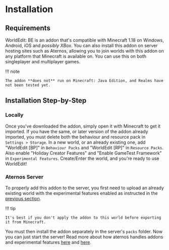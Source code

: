 # Installation

## Requirements

WorldEdit: BE is an addon that's compatible with Minecraft 1.18 on Windows, Android, iOS and _possibly XBox_. You can also install this addon on server hosting sites such as Aternos, allowing you to join worlds with this addon on any platform that Minecraft is available on. You can use this on both singleplayer and multiplayer games.

!!! note

    The addon **does not** run on Minecraft: Java Edition, and Realms have not been tested yet.

## Installation Step-by-Step

### Locally

Once you've downloaded the addon, simply open it with Minecraft to get it imported. If you have the same, or later version of the addon already imported, you must delete both the behaviour and resource pack in `Settings > Storage`. In a new world, or an already existing one, add "WorldEdit [BP]" in `Behaviour Packs` and "WorldEdit [RP]" in `Resource Packs`. Also enable "Holiday Creator Features" and "Enable GameTest Framework" in `Experimental Features`. Create/Enter the world, and you're ready to use WorldEdit!

### Aternos Server

To properly add this addon to the server, you first need to upload an already existing world with the experimental features enabled as instructed in the [previous section](#installation-step-by-step).

!!! tip

    It's best if you don't apply the addon to this world before exporting it from Minecraft.

You must then install the addon separately in the server's `packs` folder. Now you can just start the server! Read more about how aternos handles addons and experimental features [here](https://support.aternos.org/hc/en-us/articles/360042095232-Installing-Addons-Minecraft-Bedrock-Edition-) and [here](https://support.aternos.org/hc/en-us/articles/4407553257873-Enabling-experimental-gameplay-Minecraft-Bedrock-Edition-).